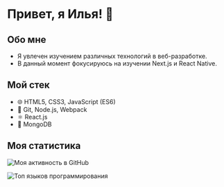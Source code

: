 # Привет, я Илья! 👋

## Обо мне
- Я увлечен изучением различных технологий в веб-разработке.
- В данный момент фокусируюсь на изучении Next.js и React Native.

## Мой стек
- 🌐 HTML5, CSS3, JavaScript (ES6)
- 🚀 Git, Node.js, Webpack
- ⚛️ React.js
- 🍃 MongoDB

## Моя статистика
![Моя активность в GitHub](https://github-readme-stats.vercel.app/api?username=Ilya-Ivashchenk0&show_icons=true&count_private=true&hide=stars&theme=radical)

![Топ языков программирования](https://github-readme-stats.vercel.app/api/top-langs/?username=Ilya-Ivashchenk0&layout=compact&theme=radical)
